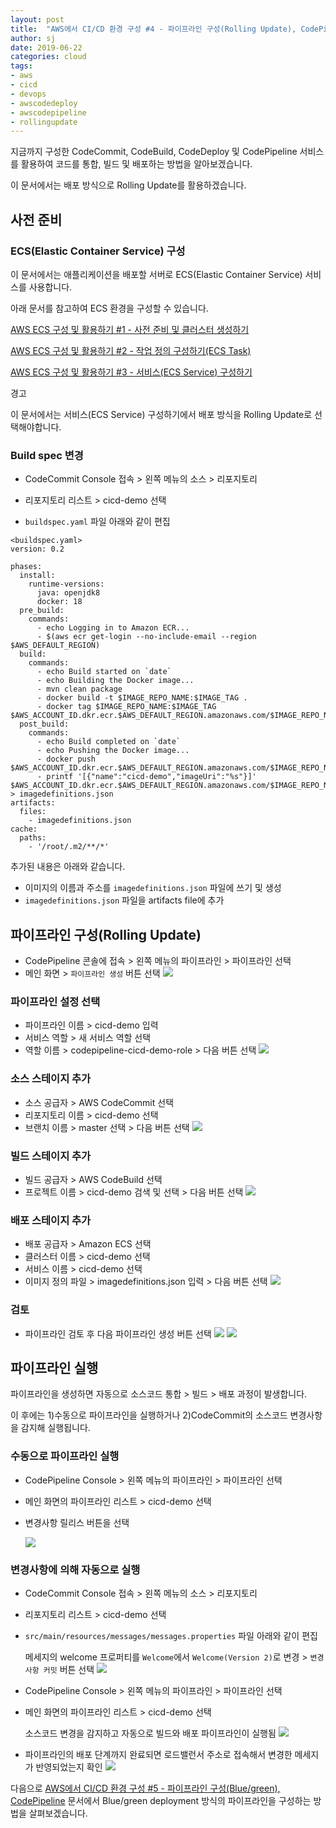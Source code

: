 ```yaml
---
layout: post
title:  "AWS에서 CI/CD 환경 구성 #4 - 파이프라인 구성(Rolling Update), CodePipeline"
author: sj
date: 2019-06-22
categories: cloud
tags:
- aws
- cicd
- devops
- awscodedeploy
- awscodepipeline
- rollingupdate
---
```


지금까지 구성한 CodeCommit, CodeBuild, CodeDeploy 및 CodePipeline 서비스를 활용하여 코드를 통합, 빌드 및 배포하는 방법을 알아보겠습니다.

이 문서에서는 배포 방식으로 Rolling Update를 활용하겠습니다.

## 사전 준비

### ECS(Elastic Container Service) 구성

이 문서에서는 애플리케이션을 배포할 서버로 ECS(Elastic Container Service) 서비스를 사용합니다.

아래 문서를 참고하여 ECS 환경을 구성할 수 있습니다.

[AWS ECS 구성 및 활용하기 #1 - 사전 준비 및 클러스터 생성하기](/blog/cloud/2019/06/23/aws-ecs-01.html)

[AWS ECS 구성 및 활용하기 #2 - 작업 정의 구성하기(ECS Task)](/blog/cloud/2019/06/23/aws-ecs-02.html)

[AWS ECS 구성 및 활용하기 #3 - 서비스(ECS Service) 구성하기](/blog/cloud/2019/06/23/aws-ecs-03.html)

<p class="warning-title">경고</p>
<p class="warning-content">
이 문서에서는 서비스(ECS Service) 구성하기에서 배포 방식을 Rolling Update로 선택해야합니다.
</p>

### Build spec 변경

- CodeCommit Console 접속 > 왼쪽 메뉴의 소스 > 리포지토리

- 리포지토리 리스트 > cicd-demo 선택

- `buildspec.yaml` 파일 아래와 같이 편집

```
<buildspec.yaml>
version: 0.2 
 
phases: 
  install: 
    runtime-versions: 
      java: openjdk8 
      docker: 18 
  pre_build: 
    commands: 
      - echo Logging in to Amazon ECR... 
      - $(aws ecr get-login --no-include-email --region $AWS_DEFAULT_REGION) 
  build: 
    commands: 
      - echo Build started on `date` 
      - echo Building the Docker image...    
      - mvn clean package        
      - docker build -t $IMAGE_REPO_NAME:$IMAGE_TAG . 
      - docker tag $IMAGE_REPO_NAME:$IMAGE_TAG $AWS_ACCOUNT_ID.dkr.ecr.$AWS_DEFAULT_REGION.amazonaws.com/$IMAGE_REPO_NAME:$IMAGE_TAG 
  post_build: 
    commands: 
      - echo Build completed on `date` 
      - echo Pushing the Docker image... 
      - docker push $AWS_ACCOUNT_ID.dkr.ecr.$AWS_DEFAULT_REGION.amazonaws.com/$IMAGE_REPO_NAME:$IMAGE_TAG 
      - printf '[{"name":"cicd-demo","imageUri":"%s"}]' $AWS_ACCOUNT_ID.dkr.ecr.$AWS_DEFAULT_REGION.amazonaws.com/$IMAGE_REPO_NAME:$IMAGE_TAG > imagedefinitions.json 
artifacts: 
  files:  
    - imagedefinitions.json 
cache: 
  paths: 
    - '/root/.m2/**/*' 
```

추가된 내용은 아래와 같습니다.
- 이미지의 이름과 주소를 `imagedefinitions.json` 파일에 쓰기 및 생성
- `imagedefinitions.json` 파일을 artifacts file에 추가

## 파이프라인 구성(Rolling Update)

- CodePipeline 콘솔에 접속 > 왼쪽 메뉴의 파이프라인 > 파이프라인 선택
- 메인 화면 > `파이프라인 생성` 버튼 선택
![](/blog/assets/images/cloud/aws/cicd/aws-cicd04-codepipeline-rolling-01.png)

### 파이프라인 설정 선택 

- 파이프라인 이름 > cicd-demo 입력
- 서비스 역할 > 새 서비스 역할 선택
- 역할 이름 > codepipeline-cicd-demo-role > 다음 버튼 선택
![](/blog/assets/images/cloud/aws/cicd/aws-cicd04-codepipeline-rolling-02.png)

### 소스 스테이지 추가

- 소스 공급자 > AWS CodeCommit 선택
- 리포지토리 이름 > cicd-demo 선택
- 브랜치 이름 > master 선택 > 다음 버튼 선택
![](/blog/assets/images/cloud/aws/cicd/aws-cicd04-codepipeline-rolling-03.png)

### 빌드 스테이지 추가

- 빌드 공급자 > AWS CodeBuild 선택
- 프로젝트 이름 > cicd-demo 검색 및 선택 > 다음 버튼 선택
![](/blog/assets/images/cloud/aws/cicd/aws-cicd04-codepipeline-rolling-04.png)

### 배포 스테이지 추가

- 배포 공급자 > Amazon ECS 선택
- 클러스터 이름 > cicd-demo 선택
- 서비스 이름 > cicd-demo 선택
- 이미지 정의 파일 > imagedefinitions.json 입력 > 다음 버튼 선택
![](/blog/assets/images/cloud/aws/cicd/aws-cicd04-codepipeline-rolling-05.png)

### 검토

- 파이프라인 검토 후 다음 파이프라인 생성 버튼 선택
![](/blog/assets/images/cloud/aws/cicd/aws-cicd04-codepipeline-rolling-06-01.png)
![](/blog/assets/images/cloud/aws/cicd/aws-cicd04-codepipeline-rolling-06-02.png)

## 파이프라인 실행

파이프라인을 생성하면 자동으로 소스코드 통합 > 빌드 > 배포 과정이 발생합니다.

이 후에는 1)수동으로 파이프라인을 실행하거나 2)CodeCommit의 소스코드 변경사항을 감지해 실행됩니다.

### 수동으로 파이프라인 실행

- CodePipeline Console > 왼쪽 메뉴의 파이프라인 > 파이프라인 선택

- 메인 화면의 파이프라인 리스트 > cicd-demo 선택

- 변경사항 릴리스 버튼을 선택

    ![](/blog/assets/images/cloud/aws/cicd/aws-cicd04-codepipeline-rolling-07.png)

### 변경사항에 의해 자동으로 실행

- CodeCommit Console 접속 > 왼쪽 메뉴의 소스 > 리포지토리

- 리포지토리 리스트 > cicd-demo 선택

- `src/main/resources/messages/messages.properties` 파일 아래와 같이 편집

    메세지의 welcome 프로퍼티를 `Welcome`에서 `Welcome(Version 2)`로 변경 > `변경 사항 커밋` 버튼 선택
    ![](/blog/assets/images/cloud/aws/cicd/aws-cicd04-codepipeline-rolling-08.png)

- CodePipeline Console > 왼쪽 메뉴의 파이프라인 > 파이프라인 선택

- 메인 화면의 파이프라인 리스트 > cicd-demo 선택

    소스코드 변경을 감지하고 자동으로 빌드와 배포 파이프라인이 실행됨
    ![](/blog/assets/images/cloud/aws/cicd/aws-cicd04-codepipeline-rolling-09.png)

- 파이프라인의 배포 단계까지 완료되면 로드밸런서 주소로 접속해서 변경한 메세지가 반영되었는지 확인
![](/blog/assets/images/cloud/aws/cicd/aws-cicd04-codepipeline-rolling-10.png)

다음으로 [AWS에서 CI/CD 환경 구성 #5 - 파이프라인 구성(Blue/green), CodePipeline](/blog/cloud/2019/06/22/aws-cicd05.html)
문서에서 Blue/green deployment 방식의 파이프라인을 구성하는 방법을 살펴보겠습니다.